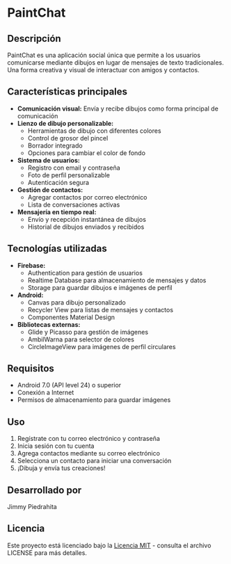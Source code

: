# PaintChat

## Descripción
PaintChat es una aplicación social única que permite a los usuarios comunicarse mediante dibujos en lugar de mensajes de texto tradicionales. Una forma creativa y visual de interactuar con amigos y contactos.

## Características principales

- **Comunicación visual:** Envía y recibe dibujos como forma principal de comunicación
- **Lienzo de dibujo personalizable:**
  - Herramientas de dibujo con diferentes colores
  - Control de grosor del pincel
  - Borrador integrado
  - Opciones para cambiar el color de fondo
- **Sistema de usuarios:**
  - Registro con email y contraseña
  - Foto de perfil personalizable
  - Autenticación segura
- **Gestión de contactos:**
  - Agregar contactos por correo electrónico
  - Lista de conversaciones activas
- **Mensajería en tiempo real:**
  - Envío y recepción instantánea de dibujos
  - Historial de dibujos enviados y recibidos

## Tecnologías utilizadas

- **Firebase:**
  - Authentication para gestión de usuarios
  - Realtime Database para almacenamiento de mensajes y datos
  - Storage para guardar dibujos e imágenes de perfil
- **Android:**
  - Canvas para dibujo personalizado
  - Recycler View para listas de mensajes y contactos
  - Componentes Material Design
- **Bibliotecas externas:**
  - Glide y Picasso para gestión de imágenes
  - AmbilWarna para selector de colores
  - CircleImageView para imágenes de perfil circulares

## Requisitos

- Android 7.0 (API level 24) o superior
- Conexión a Internet
- Permisos de almacenamiento para guardar imágenes

## Uso

1. Regístrate con tu correo electrónico y contraseña
2. Inicia sesión con tu cuenta
3. Agrega contactos mediante su correo electrónico
4. Selecciona un contacto para iniciar una conversación
5. ¡Dibuja y envía tus creaciones!

## Desarrollado por

Jimmy Piedrahita

## Licencia

Este proyecto está licenciado bajo la [Licencia MIT](LICENSE) - consulta el archivo LICENSE para más detalles.